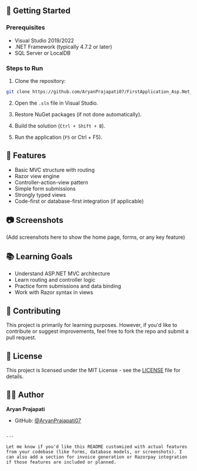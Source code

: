 

## 🚀 Getting Started

### Prerequisites

- Visual Studio 2019/2022
- .NET Framework (typically 4.7.2 or later)
- SQL Server or LocalDB

### Steps to Run

1. Clone the repository:

```bash
git clone https://github.com/AryanPrajapati07/FirstApplication_Asp.Net_Mvc.git
````

2. Open the `.sln` file in Visual Studio.

3. Restore NuGet packages (if not done automatically).

4. Build the solution (`Ctrl + Shift + B`).

5. Run the application (`F5` or Ctrl + F5).

## 📌 Features

* Basic MVC structure with routing
* Razor view engine
* Controller-action-view pattern
* Simple form submissions
* Strongly typed views
* Code-first or database-first integration (if applicable)

## 📷 Screenshots

(Add screenshots here to show the home page, forms, or any key feature)

## 📚 Learning Goals

* Understand ASP.NET MVC architecture
* Learn routing and controller logic
* Practice form submissions and data binding
* Work with Razor syntax in views

## 🤝 Contributing

This project is primarily for learning purposes. However, if you'd like to contribute or suggest improvements, feel free to fork the repo and submit a pull request.

## 📄 License

This project is licensed under the MIT License - see the [LICENSE](LICENSE) file for details.

## 🙋‍♂️ Author

**Aryan Prajapati**

* GitHub: [@AryanPrajapati07](https://github.com/AryanPrajapati07)

```

---

Let me know if you'd like this README customized with actual features from your codebase (like forms, database models, or screenshots). I can also add a section for invoice generation or Razorpay integration if those features are included or planned.
```
